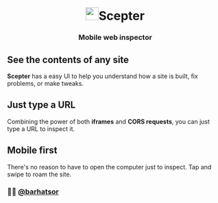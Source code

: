 <h1 align="center"><img src="icon.svg" height="30" width="30">Scepter</h1>
<p align="center">
  <h3 align="center">  
    Mobile web inspector
  </h3>
</p>

## See the contents of any site

**Scepter** has a easy UI to help you understand how a site is built, fix problems, or make tweaks.

## Just type a URL

Combining the power of both **iframes** and **CORS requests**, you can just type a URL to inspect it.

## Mobile first

There's no reason to have to open the computer just to inspect. Tap and swipe to roam the site.

### 👨‍💻 [@barhatsor](https://github.com/barhatsor)
